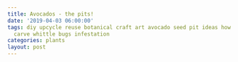 ```yaml
---
title: Avocados - the pits!
date: '2019-04-03 06:00:00'
tags: diy upcycle reuse botanical craft art avocado seed pit ideas how to buttons
  carve whittle bugs infestation
categories: plants
layout: post
---
```


